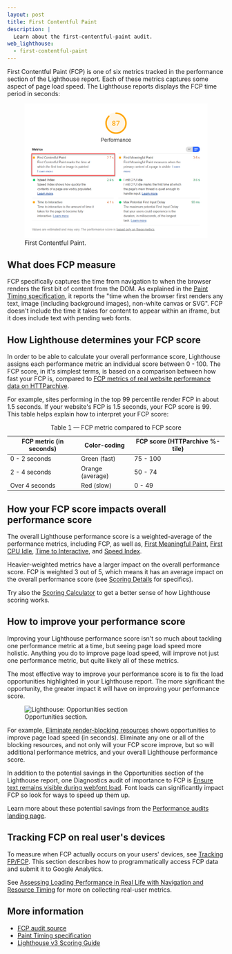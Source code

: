 ```yaml
---
layout: post
title: First Contentful Paint
description: |
  Learn about the first-contentful-paint audit.
web_lighthouse:
  - first-contentful-paint
---
```


First Contentful Paint (FCP) is one of six metrics tracked in the performance section of the Lighthouse report.
Each of these metrics captures some aspect of page load speed.
The Lighthouse reports displays the FCP time period in seconds:

<figure class="w-figure">
  <img class="w-screenshot w-screenshot--filled" src="first-contentful-paint.png" alt="Lighthouse: First Contentful Paint">
  <figcaption class="w-figcaption">
    First Contentful Paint.
  </figcaption>
</figure>

## What does FCP measure

FCP specifically captures the time from navigation to when the browser renders the first bit of content from the DOM.
As explained in the [Paint Timing specification](https://w3c.github.io/paint-timing/#first-contentful-paint),
it reports the "time when the browser first renders any text, image (including background images), non-white canvas or SVG". FCP doesn't include the time it takes for content to appear within an iframe, but it does include text with pending web fonts.

## How Lighthouse determines your FCP score

In order to be able to calculate your overall performance score,
Lighthouse assigns each performance metric an individual score between 0 - 100.
The FCP score, in it's simplest terms, is based on a comparison between how fast your FCP is,
compared to [FCP metrics of real website performance data on
HTTParchive](https://httparchive.org/reports/loading-speed#fcp).

For example, sites performing in the top 99 percentile render FCP in about 1.5 seconds.
If your website's FCP is 1.5 seconds,
your FCP score is 99. This table helps explain how to interpret your FCP score:

<div class="w-table-wrapper">
  <table>
    <thead>
      <tr>
        <th>FCP metric (in seconds)</th>
        <th>Color-coding</th>
        <th>FCP score (HTTParchive %-tile)</th>
      </tr>
    </thead>
    <tbody>
      <tr>
        <td>0 - 2 seconds</td>
        <td>Green (fast)</td>
        <td>75 - 100</td>
      </tr>
      <tr>
        <td>2 - 4 seconds</td>
        <td>Orange (average)</td>
        <td>50 - 74</td>
      </tr>
      <tr>
        <td>Over 4 seconds</td>
        <td>Red (slow)</td>
        <td>0 - 49</td>
      </tr>
    </tbody>
    <caption>Table 1 — FCP metric compared to FCP score</caption>
  </table>
</div>

## How your FCP score impacts overall performance score

The overall Lighthouse performance score is a weighted-average of the performance metrics, including FCP, as well as,
[First Meaningful Paint](/first-meaningful-paint), [First CPU Idle](/first-cpu-idle), [Time to Interactive](/interactive), and [Speed Index](/speed-index).

Heavier-weighted metrics have a larger impact on the overall performance score.
FCP is weighted 3 out of 5, which means it has an average impact on the overall performance score
(see [Scoring Details](https://docs.google.com/spreadsheets/d/1Cxzhy5ecqJCucdf1M0iOzM8mIxNc7mmx107o5nj38Eo/edit#gid=0) for specifics).

Try also the [Scoring Calculator](https://docs.google.com/spreadsheets/d/1Cxzhy5ecqJCucdf1M0iOzM8mIxNc7mmx107o5nj38Eo/edit#gid=283330180) to get a better sense of how Lighthouse scoring works.

## How to improve your performance score

Improving your Lighthouse performance score
isn't so much about tackling one performance metric at a time,
but seeing page load speed more holistic.
Anything you do to improve page load speed, will improve not just one performance metric,
but quite likely all of these metrics.

The most effective way to improve your performance score
is to fix the load opportunities highlighted in your Lighthouse report.
The more significant the opportunity,
the greater impact it will have on improving your performance score.

<figure class="w-figure">
  <img class="w-screenshot w-screenshot--filled" src="opportunities.png" alt="Lighthouse: Opportunities section">
  <figcaption class="w-figcaption">
    Opportunities section.
  </figcaption>
</figure>

For example,
[Eliminate render-blocking resources](/render-blocking-resources)
shows opportunities to improve page load speed (in seconds).
Eliminate any one or all of the blocking resources, and not only will your FCP score improve,
but so will additional performance metrics, and your overall Lighthouse performance score.

In addition to the potential savings in the Opportunities section of the Lighthouse report,
one Diagnostics audit of importance to FCP is
[Ensure text remains visible during webfont load](/font-display).
Font loads can significantly impact FCP so
look for ways to speed up them up.

Learn more about these potential savings from the [Performance audits landing page](/lighthouse-performance).

## Tracking FCP on real user's devices

To measure when FCP actually occurs on your users' devices,
see [Tracking FP/FCP](https://developers.google.com/web/fundamentals/performance/user-centric-performance-metrics#tracking_fpfcp).
This section describes how to programmatically access FCP data and submit it to Google Analytics.

See [Assessing Loading Performance in Real Life with Navigation and Resource Timing](https://developers.google.com/web/fundamentals/performance/navigation-and-resource-timing/)
for more on collecting real-user metrics.

## More information

- [FCP audit source](https://github.com/GoogleChrome/lighthouse/blob/master/lighthouse-core/audits/metrics/first-contentful-paint.js)
- [Paint Timing specification](https://w3c.github.io/paint-timing)
- [Lighthouse v3 Scoring Guide](https://developers.google.com/web/tools/lighthouse/v3/scoring)
